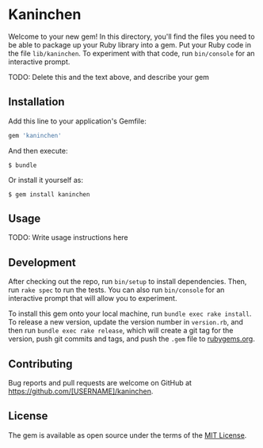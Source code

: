 # Kaninchen

Welcome to your new gem! In this directory, you'll find the files you need to be able to package up your Ruby library into a gem. Put your Ruby code in the file `lib/kaninchen`. To experiment with that code, run `bin/console` for an interactive prompt.

TODO: Delete this and the text above, and describe your gem

## Installation

Add this line to your application's Gemfile:

```ruby
gem 'kaninchen'
```

And then execute:

    $ bundle

Or install it yourself as:

    $ gem install kaninchen

## Usage

TODO: Write usage instructions here

## Development

After checking out the repo, run `bin/setup` to install dependencies. Then, run `rake spec` to run the tests. You can also run `bin/console` for an interactive prompt that will allow you to experiment.

To install this gem onto your local machine, run `bundle exec rake install`. To release a new version, update the version number in `version.rb`, and then run `bundle exec rake release`, which will create a git tag for the version, push git commits and tags, and push the `.gem` file to [rubygems.org](https://rubygems.org).

## Contributing

Bug reports and pull requests are welcome on GitHub at https://github.com/[USERNAME]/kaninchen.

## License

The gem is available as open source under the terms of the [MIT License](http://opensource.org/licenses/MIT).
